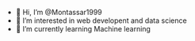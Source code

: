 - 👋 Hi, I’m @Montassar1999
- 👀 I’m interested in web developent and data science
- 🌱 I’m currently learning Machine learning


